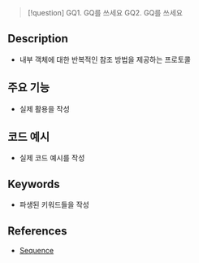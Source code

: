>[!question]
>GQ1. GQ를 쓰세요
>GQ2. GQ를 쓰세요

## Description
- 내부 객체에 대한 반복적인 참조 방법을 제공하는 프로토콜

## 주요 기능
+ 실제 활용을 작성

## 코드 예시
+ 실제 코드 예시를 작성

## Keywords
+ 파생된 키워드들을 작성

## References
- [Sequence](https://developer.apple.com/documentation/swift/sequence)